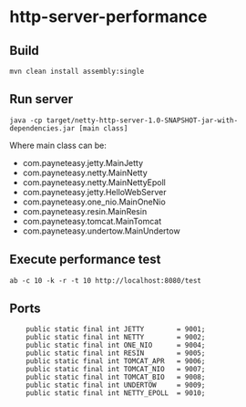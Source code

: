 http-server-performance
=======================

Build 
-----

```
mvn clean install assembly:single
```

Run server
----------
````
java -cp target/netty-http-server-1.0-SNAPSHOT-jar-with-dependencies.jar [main class]
````

Where main class can be:
* com.payneteasy.jetty.MainJetty
* com.payneteasy.netty.MainNetty 
* com.payneteasy.netty.MainNettyEpoll
* com.payneteasy.jetty.HelloWebServer
* com.payneteasy.one_nio.MainOneNio
* com.payneteasy.resin.MainResin
* com.payneteasy.tomcat.MainTomcat
* com.payneteasy.undertow.MainUndertow


Execute performance test
------------------------

```
ab -c 10 -k -r -t 10 http://localhost:8080/test
```

Ports
-----
```
    public static final int JETTY        = 9001;
    public static final int NETTY        = 9002;
    public static final int ONE_NIO      = 9004;
    public static final int RESIN        = 9005;
    public static final int TOMCAT_APR   = 9006;
    public static final int TOMCAT_NIO   = 9007;
    public static final int TOMCAT_BIO   = 9008;
    public static final int UNDERTOW     = 9009;
    public static final int NETTY_EPOLL  = 9010;
```
